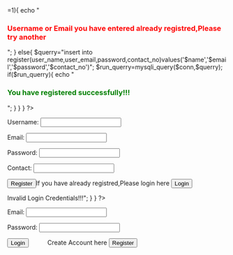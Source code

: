 <?php
$conn = mysqli_connect("localhost","root","","user_register_login");
?>












<?php
include("connection.php");
if(isset($_POST["submit"])){
	$name=$_POST["username"];
	$email=$_POST["email"];
	$password=(md5($_POST["password"]));
	$contact_no=$_POST["contact_no"];
	
	$query="select * from register where user_name='$name' or user_email='$email'";
	$run_query=mysqli_query($conn,$query);
	$check=mysqli_num_rows($run_query);
	if($check>=1){
		echo "<h3 style='color:red'>Username or Email you have entered already registred,Please try another</h3>";
	}
	else{
		$querry="insert into register(user_name,user_email,password,contact_no)values('$name','$email','$password','$contact_no')";
		$run_querry=mysqli_query($conn,$querry);
		if($run_querry){
			echo "<h3 style='color:green'>You have registered successfully!!!</h3>";
		}
	}
}
?>
<html>
<head>
</head>
<body>
<form action="" method="post">
<p>Username: <input type="text" name="username" id="user_name"/></p>
<p>Email: <input type="email" name="email" id="user_email"/></p>
<p>Password: <input type="password" name="password" id="user_pass"/></p>
<p>Contact: <input type="number" name="contact_no" id="contact_no"/></p>
<input type="submit" name="submit" value="Register" id="submit"/>If you have already registred,Please login here <a href="login.php"><input type="button"value="Login"/></a>
</form>
</body>
</html>














<?php
session_start();
include("connection.php");
if( isset($_SESSION['user_id']) ){
	header('Location:index.php');
}
if(isset($_POST["login"])){
	$email=$_POST["email"];
	$password=(md5($_POST["password"]));
	
	$query="select user_email,password from register where user_email='$email' and password='$password'";
	$run_query=mysqli_query($conn,$query);
	$check=mysqli_num_rows($run_query);
	if($check==1){
		header("location:index.php");
	}else{
		   echo "<h3>Invalid Login Credentials!!!</h3>";
		}
	}
?>
<html>
<head>
</head>
<body>
<form action="" method="post">
<p>Email: <input type="email" name="email" id="user_email"/></p>
<p>Password: <input type="password" name="password" id="user_pass"/></p>
<input type="submit" name="login" value="Login" id="login"/>&nbsp;&nbsp;&nbsp;&nbsp;&nbsp;&nbsp;&nbsp;&nbsp;&nbsp;&nbsp;&nbsp;Create Account here <a href="register.php"><input type="button"value="Register"/></a>
</form>
</body>
</html>












<?php
echo "Welcome";
?>











<?php
session_start();
session_destroy();
header('Location: login.php');
?>
